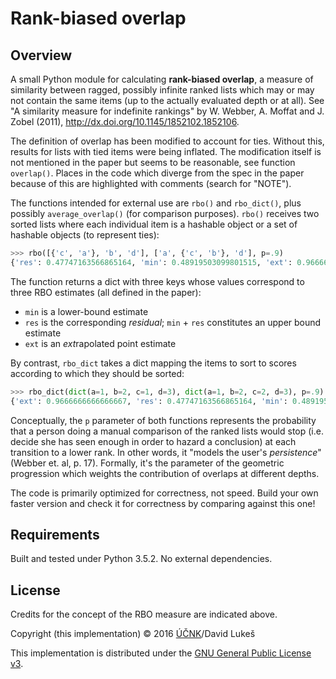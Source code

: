 Rank-biased overlap
===================

Overview
--------

A small Python module for calculating **rank-biased overlap**, a measure of
similarity between ragged, possibly infinite ranked lists which may or may not
contain the same items (up to the actually evaluated depth or at all). See "A
similarity measure for indefinite rankings" by W. Webber, A. Moffat and J. Zobel
(2011), <http://dx.doi.org/10.1145/1852102.1852106>.

The definition of overlap has been modified to account for ties. Without this,
results for lists with tied items were being inflated. The modification itself
is not mentioned in the paper but seems to be reasonable, see function
`overlap()`. Places in the code which diverge from the spec in the paper
because of this are highlighted with comments (search for "NOTE").

The functions intended for external use are `rbo()` and `rbo_dict()`, plus
possibly `average_overlap()` (for comparison purposes). `rbo()` receives two
sorted lists where each individual item is a hashable object or a set of
hashable objects (to represent ties):

```python
>>> rbo([{'c', 'a'}, 'b', 'd'], ['a', {'c', 'b'}, 'd'], p=.9)
{'res': 0.47747163566865164, 'min': 0.48919503099801515, 'ext': 0.9666666666666667}
```

The function returns a dict with three keys whose values correspond to three RBO
estimates (all defined in the paper):

- `min` is a lower-bound estimate
- `res` is the corresponding *residual*; `min` + `res` constitutes an upper
  bound estimate
- `ext` is an *ext*rapolated point estimate

By contrast, `rbo_dict` takes a dict mapping the items to sort to scores
according to which they should be sorted:

```python
>>> rbo_dict(dict(a=1, b=2, c=1, d=3), dict(a=1, b=2, c=2, d=3), p=.9)
{'ext': 0.9666666666666667, 'res': 0.47747163566865164, 'min': 0.48919503099801515}
```

Conceptually, the `p` parameter of both functions represents the probability
that a person doing a manual comparison of the ranked lists would stop (i.e.
decide she has seen enough in order to hazard a conclusion) at each transition
to a lower rank. In other words, it "models the user's *persistence*" (Webber
et. al, p. 17). Formally, it's the parameter of the geometric progression which
weights the contribution of overlaps at different depths.

The code is primarily optimized for correctness, not speed. Build your own
faster version and check it for correctness by comparing against this one!

Requirements
------------

Built and tested under Python 3.5.2. No external dependencies.

License
-------

Credits for the concept of the RBO measure are indicated above.

Copyright (this implementation) © 2016 [ÚČNK](http://korpus.cz)/David Lukeš

This implementation is distributed under the
[GNU General Public License v3](http://www.gnu.org/licenses/gpl-3.0.en.html).
